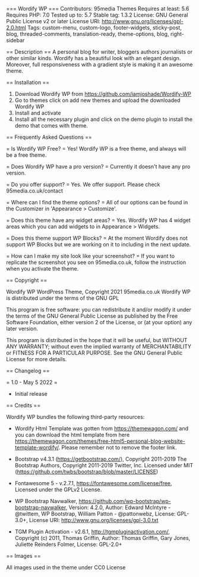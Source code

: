 === Wordify WP ===
Contributors: 95media Themes
Requires at least: 5.6
Requires PHP: 7.0
Tested up to: 5.7
Stable tag: 1.3.2
License: GNU General Public License v2 or later
License URI: http://www.gnu.org/licenses/gpl-2.0.html
Tags: custom-menu, custom-logo, footer-widgets, sticky-post, blog, threaded-comments, translation-ready, theme-options, blog, right-sidebar


== Description ==
A personal blog for writer, bloggers authors journalists or other similar kinds. Wordify has a beautiful look with an elegant design. Moreover, full responsiveness with a gradient style is making it an awesome theme.

== Installation ==

1. Download Wordify WP from https://github.com/iamjoshade/Wordify-WP
2. Go to themes click on add new themes and upload the downloaded Wordify WP
3. Install and activate
4. Install all the necessary plugin and click on the demo plugin to install the demo that comes with theme. 

== Frequently Asked Questions ==

= Is Wordify WP Free? =
Yes! Wordify WP is a free theme, and always will be a free theme.

= Does Wordify WP have a pro version? =
Currently it doesn't have any pro version.


= Do you offer support? =
Yes. We offer support. Please check 95media.co.uk/contact 

= Where can I find the theme options? =
All of our options can be found in the Customizer in 'Appearance > Customize'.

= Does this theme have any widget areas? =
Yes. Wordify WP has 4 widget areas which you can add widgets to in Appearance > Widgets.

= Does this theme support WP Blocks? =
At the moment Wordify does not support WP Blocks but we are working on it to including in the next update.

= How can I make my site look like your screenshot? =
If you want to replicate the screenshot you see on 95media.co.uk, follow the instruction when you activate the theme.


== Copyright ==

Wordify WP WordPress Theme, Copyright 2021 95media.co.uk
Wordify WP is distributed under the terms of the GNU GPL

This program is free software: you can redistribute it and/or modify
it under the terms of the GNU General Public License as published by
the Free Software Foundation, either version 2 of the License, or
(at your option) any later version.

This program is distributed in the hope that it will be useful,
but WITHOUT ANY WARRANTY; without even the implied warranty of
MERCHANTABILITY or FITNESS FOR A PARTICULAR PURPOSE. See the
GNU General Public License for more details.

== Changelog ==

= 1.0 - May 5 2022 =
* Initial release

== Credits ==

Wordify WP bundles the following third-party resources: 

* Wordify Html Template was gotten from https://themewagon.com/ and you can download the html template from here https://themewagon.com/themes/free-html5-personal-blog-website-template-wordify/. Please remember not to remove the footer link.

* Bootstrap v4.3.1 (https://getbootstrap.com/), Copyright 2011-2019 The Bootstrap Authors, Copyright 2011-2019 Twitter, Inc. Licensed under MIT (https://github.com/twbs/bootstrap/blob/master/LICENSE)

* Fontawesome 5 - v.2.7.1, https://fontawesome.com/license/free, Licensed under the GPLv2 License.

* WP Bootstrap Navwalker, https://github.com/wp-bootstrap/wp-bootstrap-navwalker, Version: 4.2.0, Author: Edward McIntyre - @twittem, WP Bootstrap, William Patton - @pattonwebz, License: GPL-3.0+, License URI: http://www.gnu.org/licenses/gpl-3.0.txt

* TGM Plugin Activation - v2.6.1, http://tgmpluginactivation.com/, Copyright (c) 2011, Thomas Griffin, Author: Thomas Griffin, Gary Jones, Juliette Reinders Folmer, License: GPL-2.0+


== Images ==

All images used in the theme under CC0 License





